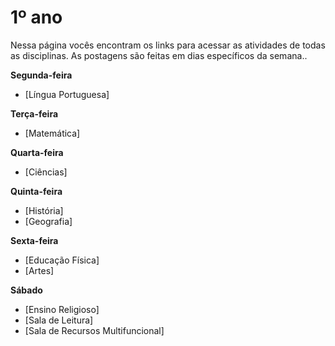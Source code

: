 # 1º ano
Nessa página vocês encontram os links para acessar as atividades de todas as disciplinas. As postagens são feitas em dias específicos da semana..

**Segunda-feira**

- [Língua Portuguesa]

**Terça-feira**

- [Matemática]

**Quarta-feira**

- [Ciências]

**Quinta-feira**

- [História]
- [Geografia]

**Sexta-feira**

- [Educação Física]
- [Artes]

**Sábado**

- [Ensino Religioso]
- [Sala de Leitura]
- [Sala  de Recursos Multifuncional]
